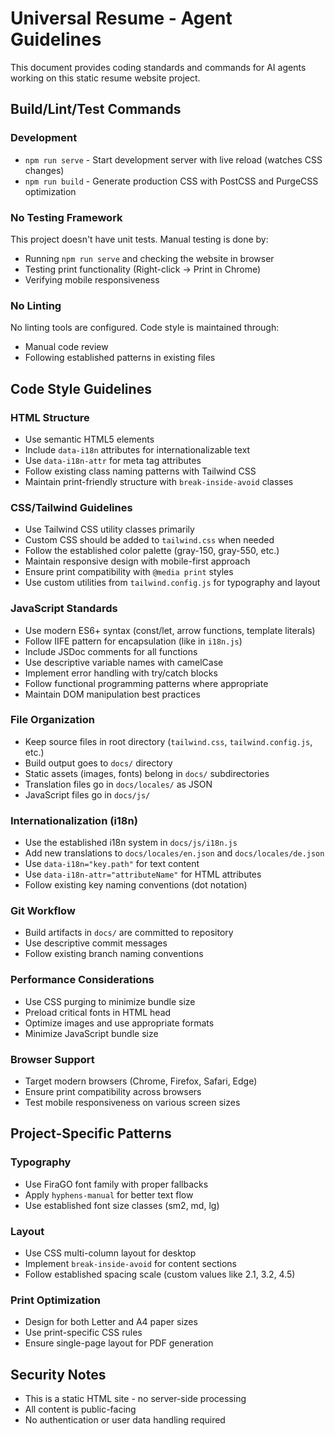 # Universal Resume - Agent Guidelines

This document provides coding standards and commands for AI agents working on this static resume website project.

## Build/Lint/Test Commands

### Development
- `npm run serve` - Start development server with live reload (watches CSS changes)
- `npm run build` - Generate production CSS with PostCSS and PurgeCSS optimization

### No Testing Framework
This project doesn't have unit tests. Manual testing is done by:
- Running `npm run serve` and checking the website in browser
- Testing print functionality (Right-click → Print in Chrome)
- Verifying mobile responsiveness

### No Linting
No linting tools are configured. Code style is maintained through:
- Manual code review
- Following established patterns in existing files

## Code Style Guidelines

### HTML Structure
- Use semantic HTML5 elements
- Include `data-i18n` attributes for internationalizable text
- Use `data-i18n-attr` for meta tag attributes
- Follow existing class naming patterns with Tailwind CSS
- Maintain print-friendly structure with `break-inside-avoid` classes

### CSS/Tailwind Guidelines
- Use Tailwind CSS utility classes primarily
- Custom CSS should be added to `tailwind.css` when needed
- Follow the established color palette (gray-150, gray-550, etc.)
- Maintain responsive design with mobile-first approach
- Ensure print compatibility with `@media print` styles
- Use custom utilities from `tailwind.config.js` for typography and layout

### JavaScript Standards
- Use modern ES6+ syntax (const/let, arrow functions, template literals)
- Follow IIFE pattern for encapsulation (like in `i18n.js`)
- Include JSDoc comments for all functions
- Use descriptive variable names with camelCase
- Implement error handling with try/catch blocks
- Follow functional programming patterns where appropriate
- Maintain DOM manipulation best practices

### File Organization
- Keep source files in root directory (`tailwind.css`, `tailwind.config.js`, etc.)
- Build output goes to `docs/` directory
- Static assets (images, fonts) belong in `docs/` subdirectories
- Translation files go in `docs/locales/` as JSON
- JavaScript files go in `docs/js/`

### Internationalization (i18n)
- Use the established i18n system in `docs/js/i18n.js`
- Add new translations to `docs/locales/en.json` and `docs/locales/de.json`
- Use `data-i18n="key.path"` for text content
- Use `data-i18n-attr="attributeName"` for HTML attributes
- Follow existing key naming conventions (dot notation)

### Git Workflow
- Build artifacts in `docs/` are committed to repository
- Use descriptive commit messages
- Follow existing branch naming conventions

### Performance Considerations
- Use CSS purging to minimize bundle size
- Preload critical fonts in HTML head
- Optimize images and use appropriate formats
- Minimize JavaScript bundle size

### Browser Support
- Target modern browsers (Chrome, Firefox, Safari, Edge)
- Ensure print compatibility across browsers
- Test mobile responsiveness on various screen sizes

## Project-Specific Patterns

### Typography
- Use FiraGO font family with proper fallbacks
- Apply `hyphens-manual` for better text flow
- Use established font size classes (sm2, md, lg)

### Layout
- Use CSS multi-column layout for desktop
- Implement `break-inside-avoid` for content sections
- Follow established spacing scale (custom values like 2.1, 3.2, 4.5)

### Print Optimization
- Design for both Letter and A4 paper sizes
- Use print-specific CSS rules
- Ensure single-page layout for PDF generation

## Security Notes
- This is a static HTML site - no server-side processing
- All content is public-facing
- No authentication or user data handling required